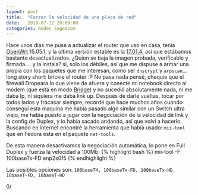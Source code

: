 ```yaml
---
layout: post
title:  "Forzar la velocidad de una placa de red"
date:   2018-07-12 20:00:00
categories: Redes Sagemcom
---
```

Hace unos días me puse a actualizar el router que uso en casa, tenia [OpenWrt](openwrt) 15.05.1, y la ultima versión estable es la [17.01.4](owrtver), así que estábamos bastante desactualizados. ¿Quien se baja la imagen probada, verificable y firmada.... y la instala? si, solo los débiles, así que me dispuse a armar una propia con los paquetes que me interesan, como ser `dnscrypt` y `arpscan`... long story short: brickie el router :P
No pasa nada pensé, chequie que el firewall Dropeara lo que viene de afuera y conecte mi notebook directo al módem (que está en modo [Bridge](bridge-redes)) y no sucedió absolutamente nada, ni me daba Ip, ni siquiera me daba link up. Después de darle vueltas, tocar por todos lados y fracasar siempre, recordé que hace muchos años cuando conseguí esta maquina me había pasado algo similar con un Switch ultra viejo, me había puesto a jugar con la negociación de la velocidad de link y la config de Duplex, y lo había sacado andando, así que volví a hacerlo.
Buscando en internet encontré la herramienta que había usado: `mii-tool` que en Fedora esta en el paquete `net-tools`.

De esta manera desactivamos la negociación automática, lo pone en Full Duplex y fuerza la velocidad a 100Mb:
{% highlight bash %}
mii-tool -F 100baseTx-FD enp2s0f5
{% endhighlight %}

Las posibles opciones son: `100baseT4, 100baseTx-FD, 100baseTx-HD, 10baseT-FD, 10baseT-HD`

0/

[openwrt]: https://openwrt.org/
[owrtver]: https://downloads.lede-project.org/releases/17.01.4/
[bridge-redes]: https://es.wikipedia.org/wiki/Puente_de_red

